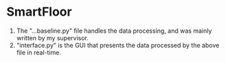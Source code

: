 # SmartFloor

1. The "...baseline.py" file handles the data processing, and was mainly written by my supervisor.
2. "interface.py" is the GUI that presents the data processed by the above file in real-time.
